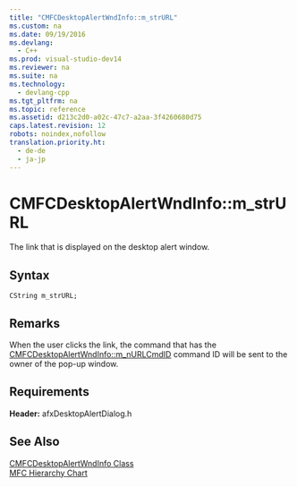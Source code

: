 ```yaml
---
title: "CMFCDesktopAlertWndInfo::m_strURL"
ms.custom: na
ms.date: 09/19/2016
ms.devlang: 
  - C++
ms.prod: visual-studio-dev14
ms.reviewer: na
ms.suite: na
ms.technology: 
  - devlang-cpp
ms.tgt_pltfrm: na
ms.topic: reference
ms.assetid: d213c2d0-a02c-47c7-a2aa-3f4260680d75
caps.latest.revision: 12
robots: noindex,nofollow
translation.priority.ht: 
  - de-de
  - ja-jp
---
```

# CMFCDesktopAlertWndInfo::m_strURL
The link that is displayed on the desktop alert window.  
  
## Syntax  
  
```  
CString m_strURL;  
```  
  
## Remarks  
 When the user clicks the link, the command that has the [CMFCDesktopAlertWndInfo::m_nURLCmdID](../vs140/CMFCDesktopAlertWndInfo--m_nURLCmdID.md) command ID will be sent to the owner of the pop-up window.  
  
## Requirements  
 **Header:** afxDesktopAlertDialog.h  
  
## See Also  
 [CMFCDesktopAlertWndInfo Class](../vs140/CMFCDesktopAlertWndInfo-Class.md)   
 [MFC Hierarchy Chart](../vs140/Hierarchy-Chart.md)